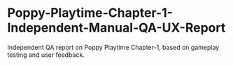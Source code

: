 # Poppy-Playtime-Chapter-1-Independent-Manual-QA-UX-Report
Independent QA report on Poppy Playtime Chapter-1, based on gameplay testing and user feedback. 

